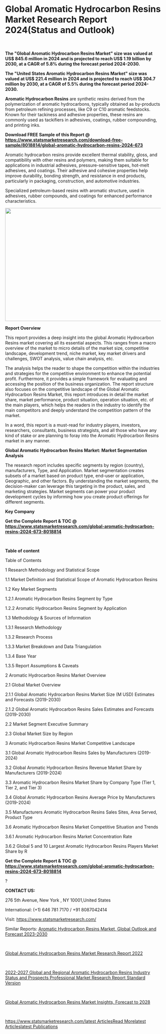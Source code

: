 <h1>Global Aromatic Hydrocarbon Resins Market Research Report 2024(Status and Outlook)</h1><br/><p><strong>The "Global Aromatic Hydrocarbon Resins Market" size was valued at US$ 845.6 million in 2024 and is projected to reach US$ 1.19 billion by 2030, at a <strong>CAGR</strong> of 5.8% during the forecast period 2024-2030.</strong></p>
 
 
 
 <p><strong>The "United States Aromatic Hydrocarbon Resins Market" size was valued at US$ 221.4 million in 2024 and is projected to reach US$ 304.7 million by 2030, at a <strong>CAGR</strong> of 5.5% during the forecast period 2024-2030.</strong></p>
 
 
 
 <p><strong>Aromatic Hydrocarbon Resins</strong> are synthetic resins derived from the polymerization of aromatic hydrocarbons, typically obtained as by-products from petroleum refining processes, like C9 or C10 aromatic feedstocks. Known for their tackiness and adhesive properties, these resins are commonly used as tackifiers in adhesives, coatings, rubber compounding, and printing inks.</p>
 
 
 
 <p><strong>Download FREE Sample of this Report @ <a href="https://www.statsmarketresearch.com/download-free-sample/8018814/global-aromatic-hydrocarbon-resins-2024-673">https://www.statsmarketresearch.com/download-free-sample/8018814/global-aromatic-hydrocarbon-resins-2024-673</a></strong></p>
 
 
 
 <p>Aromatic hydrocarbon resins provide excellent thermal stability, gloss, and compatibility with other resins and polymers, making them suitable for applications in industrial adhesives, pressure-sensitive tapes, hot-melt adhesives, and coatings. Their adhesive and cohesive properties help improve durability, bonding strength, and resistance in end products, particularly in packaging, construction, and automotive industries.</p>
 
 
 
 <p>Specialized petroleum-based resins with aromatic structure, used in adhesives, rubber compounds, and coatings for enhanced performance characteristics.</p>
 
 
 
 <p><img alt="" src="https://www.24marketreports.com/assets/report-images/AromaticHydrocarbonResinsMarket.png" style="height:366px; width:731px" /></p>
 
 
 
 <p><strong>Report Overview</strong></p>
 
 
 
 <p>This report provides a deep insight into the global Aromatic Hydrocarbon Resins market covering all its essential aspects. This ranges from a macro overview of the market to micro details of the market size, competitive landscape, development trend, niche market, key market drivers and challenges, SWOT analysis, value chain analysis, etc.</p>
 
 
 
 <p>The analysis helps the reader to shape the competition within the industries and strategies for the competitive environment to enhance the potential profit. Furthermore, it provides a simple framework for evaluating and accessing the position of the business organization. The report structure also focuses on the competitive landscape of the Global Aromatic Hydrocarbon Resins Market, this report introduces in detail the market share, market performance, product situation, operation situation, etc. of the main players, which helps the readers in the industry to identify the main competitors and deeply understand the competition pattern of the market.</p>
 
 
 
 <p>In a word, this report is a must-read for industry players, investors, researchers, consultants, business strategists, and all those who have any kind of stake or are planning to foray into the Aromatic Hydrocarbon Resins market in any manner.</p>
 
 
 
 <p><strong>Global Aromatic Hydrocarbon Resins Market: Market Segmentation Analysis</strong></p>
 
 
 
 <p>The research report includes specific segments by region (country), manufacturers, Type, and Application. Market segmentation creates subsets of a market based on product type, end-user or application, Geographic, and other factors. By understanding the market segments, the decision-maker can leverage this targeting in the product, sales, and marketing strategies. Market segments can power your product development cycles by informing how you create product offerings for different segments.</p>
 
 
 
 <p><strong>Key Company</strong></p>
 
 
 
 <div><b>Get the Complete Report & TOC @ <a href="https://www.statsmarketresearch.com/global-aromatic-hydrocarbon-resins-2024-673-8018814">https://www.statsmarketresearch.com/global-aromatic-hydrocarbon-resins-2024-673-8018814</a></b></div>
 
 
 
 <p><br />
 
 <b>Table of content</b></p>
 
 
 
 <p>Table of Contents<br />
 
 1 Research Methodology and Statistical Scope<br />
 
 1.1 Market Definition and Statistical Scope of Aromatic Hydrocarbon Resins<br />
 
 1.2 Key Market Segments<br />
 
 1.2.1 Aromatic Hydrocarbon Resins Segment by Type<br />
 
 1.2.2 Aromatic Hydrocarbon Resins Segment by Application<br />
 
 1.3 Methodology & Sources of Information<br />
 
 1.3.1 Research Methodology<br />
 
 1.3.2 Research Process<br />
 
 1.3.3 Market Breakdown and Data Triangulation<br />
 
 1.3.4 Base Year<br />
 
 1.3.5 Report Assumptions & Caveats<br />
 
 2 Aromatic Hydrocarbon Resins Market Overview<br />
 
 2.1 Global Market Overview<br />
 
 2.1.1 Global Aromatic Hydrocarbon Resins Market Size (M USD) Estimates and Forecasts (2019-2030)<br />
 
 2.1.2 Global Aromatic Hydrocarbon Resins Sales Estimates and Forecasts (2019-2030)<br />
 
 2.2 Market Segment Executive Summary<br />
 
 2.3 Global Market Size by Region<br />
 
 3 Aromatic Hydrocarbon Resins Market Competitive Landscape<br />
 
 3.1 Global Aromatic Hydrocarbon Resins Sales by Manufacturers (2019-2024)<br />
 
 3.2 Global Aromatic Hydrocarbon Resins Revenue Market Share by Manufacturers (2019-2024)<br />
 
 3.3 Aromatic Hydrocarbon Resins Market Share by Company Type (Tier 1, Tier 2, and Tier 3)<br />
 
 3.4 Global Aromatic Hydrocarbon Resins Average Price by Manufacturers (2019-2024)<br />
 
 3.5 Manufacturers Aromatic Hydrocarbon Resins Sales Sites, Area Served, Product Type<br />
 
 3.6 Aromatic Hydrocarbon Resins Market Competitive Situation and Trends<br />
 
 3.6.1 Aromatic Hydrocarbon Resins Market Concentration Rate<br />
 
 3.6.2 Global 5 and 10 Largest Aromatic Hydrocarbon Resins Players Market Share by R</p>
 
 
 
 <div><b>Get the Complete Report & TOC @ <a href="https://www.statsmarketresearch.com/global-aromatic-hydrocarbon-resins-2024-673-8018814">https://www.statsmarketresearch.com/global-aromatic-hydrocarbon-resins-2024-673-8018814</a></b></div>
 
 
 
 <p>? </p>
 
 
 
 <p><b>CONTACT US:</b><br />
 
 276 5th Avenue, New York , NY 10001,United States<br />
 
 International: (+1) 646 781 7170 / +91 8087042414<br />
 
 Visit: <a href="https://www.statsmarketresearch.com/">https://www.statsmarketresearch.com/</a><br />
 
 Similar Reports: <a href="https://www.statsmarketresearch.com/global-aromatic-hydrocarbon-resins-2024-673-8018814">Aromatic Hydrocarbon Resins Market, Global Outlook and Forecast 2023-2030</a><br />
 
 <br />
 
 <a href="https://www.statsmarketresearch.com/global-aromatic-hydrocarbon-resins-2024-673-8018814">Global Aromatic Hydrocarbon Resins Market Research Report 2022</a><br />
 
 <br />
 
 <a href="https://www.statsmarketresearch.com/global-aromatic-hydrocarbon-resins-2024-673-8018814">2022-2027 Global and Regional Aromatic Hydrocarbon Resins Industry Status and Prospects Professional Market Research Report Standard Version</a><br />
 
 <br />
 
 <a href="https://www.statsmarketresearch.com/global-aromatic-hydrocarbon-resins-2024-673-8018814">Global Aromatic Hydrocarbon Resins Market Insights, Forecast to 2028</a><br />
 
 <br />
 
 <a href="https://gyeongbokgung.com">https://www.statsmarketresearch.com/</a><a href="https://hallyeomaritime.com">latest Articles</a><a href="https://jingwansa.com">Read More</a><a href="https://nguoiviet.jp/">latest Articles</a><a href="https://www.intelmarketresearch.com/">latest Publications</a></p>